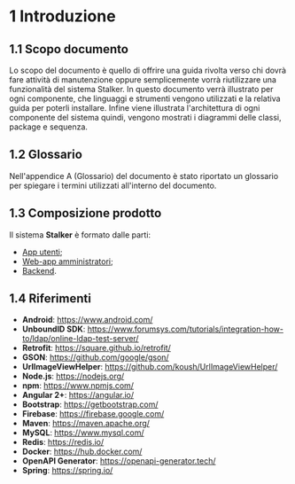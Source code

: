 # 1 Introduzione

## 1.1 Scopo documento
Lo scopo del documento è quello di offrire una guida rivolta verso chi dovrà fare attività di manutenzione oppure semplicemente vorrà riutilizzare una funzionalità del sistema Stalker. In questo documento verrà illustrato per ogni componente, che linguaggi e strumenti vengono utilizzati e la relativa guida per poterli installare. Infine viene illustrata l'architettura di ogni componente del sistema quindi, vengono mostrati i diagrammi delle classi, package e sequenza.

## 1.2 Glossario
Nell'appendice A (Glossario) del documento è stato riportato un glossario per spiegare i termini utilizzati all'interno del documento.

## 1.3 Composizione prodotto

Il sistema **Stalker** è formato dalle parti:

-   [App utenti](/app/introduzione/);
-   [Web-app amministratori](/webapp/introduzione/);
-   [Backend](/backend/introduzione/).

## 1.4 Riferimenti 
-   **Android**: <a href="https://www.android.com/">https://www.android.com/</a>
-   **UnboundID SDK**: <a href="https://www.forumsys.com/tutorials/integration-how-to/ldap/online-ldap-test-server/">https://www.forumsys.com/tutorials/integration-how-to/ldap/online-ldap-test-server/</a>
-   **Retrofit**: <a href="https://square.github.io/retrofit/">https://square.github.io/retrofit/</a>
-   **GSON**: <a href="https://github.com/google/gson"> https://github.com/google/gson/ </a>
-   **UrlImageViewHelper**:  <a href="https://github.com/koush/UrlImageViewHelper">https://github.com/koush/UrlImageViewHelper/</a>
-   **Node.js**: <a href="https://nodejs.org">https://nodejs.org/</a>
-   **npm**: <a href="https://www.npmjs.com/">https://www.npmjs.com/</a>
-   **Angular 2+**: <a href="https://angular.io/">https://angular.io/</a>
-   **Bootstrap**: <a href="https://getbootstrap.com/">https://getbootstrap.com/</a>
-   **Firebase**: <a href="https://firebase.google.com/">https://firebase.google.com/</a>
-   **Maven**: <a href="https://maven.apache.org/">https://maven.apache.org/</a>
-   **MySQL**: <a href="https://www.mysql.com/">https://www.mysql.com/</a>
-   **Redis**: <a href="https://redis.io/">https://redis.io/</a>
-   **Docker**: <a href="https://hub.docker.com/">https://hub.docker.com/</a>
-   **OpenAPI Generator**: <a href="https://openapi-generator.tech/">https://openapi-generator.tech/</a>
-   **Spring**: <a href="https://spring.io/">https://spring.io/</a>
